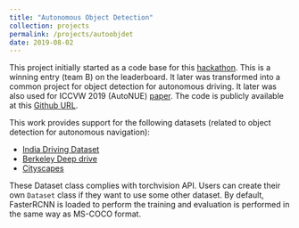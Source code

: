 ```yaml
---
title: "Autonomous Object Detection"
collection: projects
permalink: /projects/autoobjdet
date: 2019-08-02
---
```


This project initially started as a code base for this [hackathon](https://www.machinehack.com/course/making-autonomous-vehicles-safer-for-humans-hackathon-by-intel/leaderboard). This is a winning entry (team B) on the leaderboard. It later was transformed into a common project for object detection for autonomous driving. It later was also used for ICCVW 2019 (AutoNUE) [paper](https://arxiv.org/abs/1909.13080). The code is publicly available at this [Github URL](https://github.com/prajjwal1/autonomous-object-detection).

This work provides support for the following datasets (related to object detection for autonomous navigation):
- [India Driving Dataset](https://idd.insaan.iiit.ac.in/)
- [Berkeley Deep drive](https://bdd-data.berkeley.edu/)
- [Cityscapes](https://www.cityscapes-dataset.com/)

These Dataset class complies with torchvision API. Users can create their own `Dataset` class if they want to use some other dataset. By default, FasterRCNN is loaded to perform the training and evaluation is performed in the same way as MS-COCO format.
